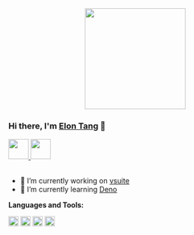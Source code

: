 <div align="center">
  <a href="#"><img src="https://github.com/blackcater/blackcater/raw/master/images/banner.gif" width="200 " height="200" /></a>
</div>

### Hi there, I'm [Elon Tang](https://www.blackcater.win/) 👋

<a href="https://www.blackcater.win/" alt="blackcater's blog">
  <img src="https://github.com/blackcater/blackcater/raw/master/images/social-blog.svg" height="40" />
</a>
<a href="mailto:blackcater2015@gmail.com">
  <img src="https://github.com/blackcater/blackcater/raw/master/images/social-gmail.svg" height="40" />
</a>

<br />
<br />

- 🔭 I’m currently working on [vsuite](https://github.com/vsuite/vsuite)
- 🌱 I’m currently learning [Deno](https://github.com/denoland/deno)

**Languages and Tools:**

<a href="#" alt="javascript"><code><img height="20" src="https://github.com/blackcater/blackcater/raw/master/images/logo-javascript.svg"></code></a>
<a href="#" alt="typescript"><code><img height="20" src="https://github.com/blackcater/blackcater/raw/master/images/logo-typescript.svg"></code></a>
<a href="#" alt="nodejs"><code><img height="20" src="https://github.com/blackcater/blackcater/raw/master/images/logo-nodejs.svg"></code></a>
<a href="#" alt="deno"><code><img height="20" src="https://github.com/blackcater/blackcater/raw/master/images/logo-deno.svg"></code></a>
